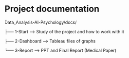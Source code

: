 # Project documentation 
Data_Analysis-AI-Psychology/docs/

├── 1-Start --> Study of the project and how to work with it

├── 2-Dashboard --> Tableau files of graphs

└── 3-Report --> PPT and Final Report (Medical Paper)